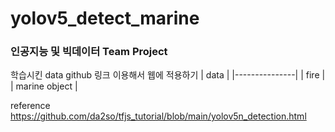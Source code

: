 # yolov5_detect_marine
### 인공지능 및 빅데이터 Team Project
학습시킨 data github 링크 이용해서 웹에 적용하기
|      data     |
|---------------|
|      fire     |
| marine object |



reference
https://github.com/da2so/tfjs_tutorial/blob/main/yolov5n_detection.html
